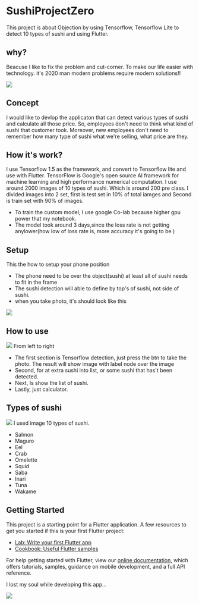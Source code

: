 # SushiProjectZero

This project is about Objection by using Tensorflow, Tensorflow Lite to detect 10 types of sushi and using Flutter.

## why?
Beacuse I like to fix the problem and cut-corner. To make our life easier with technology. it's 2020 man modern problems require modern solutions!!

<img src="https://media.giphy.com/media/9058ZMj6ooluP4UUPl/giphy.gif">

## Concept
I would like to devlop the applicaton that can detect various types of sushi and calculate all those price.
So, employees don't need to think what kind of sushi that customer took. 
Moreover, new employees don't need to remember how many type of sushi what we're selling, what price are they.

## How it's work?
I use Tensorflow 1.5 as the framework, and convert to Tensorflow lite and use with Flutter.
TensorFlow is Google's open source AI framework for machine learning and high performance numerical computation.
I use around 2000 images of 10 types of sushi. Which is around 200 pre class.
I divided images into 2 set, first is test set in 10% of total iamges and Second is train set with 90% of images.

- To train the custom model, I use google Co-lab because higher gpu power that my notebook.
- The model took around 3 days,since the loss rate is not getting anylower(how low of loss rate is, more accuracy it's going to be )

## Setup
This the how to setup your phone position
- The phone need to be over the object(sushi) at least all of sushi needs to fit in the frame
- The sushi detection will able to define by top's of sushi, not side of sushi. 
- when you take photo, it's should look like this
<img src="https://user-images.githubusercontent.com/39997819/114253739-9ada1780-99d5-11eb-9bc0-e4b80de8087b.jpg">

## How to use
<img src="https://user-images.githubusercontent.com/39997819/114254216-3f5d5900-99d8-11eb-87a6-7d63d5746db2.jpg">
From left to right

- The first section is Tensorflow detection, just press the btn to take the photo. The result will show image with label node over the image
- Second, for at extra sushi into list, or some sushi that has't been detected.
- Next, Is show the list of sushi.
- Lastly, just calculator.


## Types of sushi
<img src="https://user-images.githubusercontent.com/39997819/114253368-1aff7d80-99d4-11eb-972c-3533a406bf58.png">
I used image 10 types of sushi.

- Salmon
- Maguro
- Eel
- Crab
- Omelette
- Squid
- Saba
- Inari
- Tuna
- Wakame


## Getting Started
This project is a starting point for a Flutter application.
A few resources to get you started if this is your first Flutter project:


- [Lab: Write your first Flutter app](https://flutter.dev/docs/get-started/codelab)
- [Cookbook: Useful Flutter samples](https://flutter.dev/docs/cookbook)

For help getting started with Flutter, view our
[online documentation](https://flutter.dev/docs), which offers tutorials,
samples, guidance on mobile development, and a full API reference.

I lost my soul while developing this app...

<img src="https://media.giphy.com/media/zOvBKUUEERdNm/giphy.gif"  />